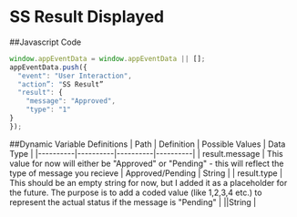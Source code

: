 # SS Result Displayed


##Javascript Code
```js
window.appEventData = window.appEventData || [];
appEventData.push({
  "event": "User Interaction",
  "action”: "SS Result”
  "result": {
    "message": "Approved",
    "type": "1"
}
});
```


##Dynamic Variable Definitions
| Path     | Definition | Possible Values | Data Type |
|----------|----------|----------|----------|
| result.message  | This value for now will either be "Approved" or "Pending" - this will reflect the type of message you recieve | Approved/Pending | String |
| result.type | This should be an empty string for now, but I added it as a placeholder for the future. The purpose is to add a coded value (like 1,2,3,4 etc.) to represent the actual status if the message is "Pending"  | ||String |	
